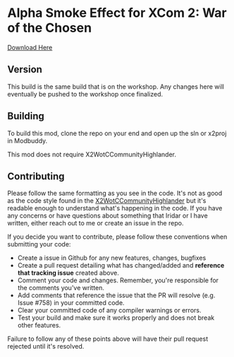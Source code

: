 # Alpha Smoke Effect for XCom 2: War of the Chosen

[Download Here](https://steamcommunity.com/sharedfiles/filedetails/?id=2805796212)

## Version

This build is the same build that is on the workshop. Any changes here will eventually be pushed to the workshop once finalized.

## Building

To build this mod, clone the repo on your end and open up the sln or x2proj in Modbuddy.

This mod does not require X2WotCCommunityHighlander.

## Contributing

Please follow the same formatting as you see in the code. It's not as good as the code style found in the [X2WotCCommunityHighlander](https://github.com/X2CommunityCore/X2WOTCCommunityHighlander#code-style) but it's readable enough to understand what's happening in the code. If you have any concerns or have questions about something that Iridar or I have written, either reach out to me or create an issue in the repo.

If you decide you want to contribute, please follow these conventions when submitting your code:

- Create a issue in Github for any new features, changes, bugfixes
- Create a pull request detailing what has changed/added and **reference that tracking issue** created above.
- Comment your code and changes. Remember, you're responsible for the comments you've written.
- Add comments that reference the issue that the PR will resolve (e.g. Issue #758) in your committed code.
- Clear your committed code of any compiler warnings or errors.
- Test your build and make sure it works properly and does not break other features.

Failure to follow any of these points above will have their pull request rejected until it's resolved.
